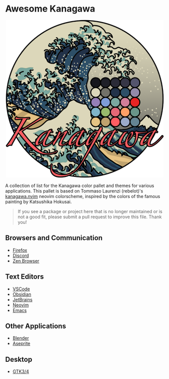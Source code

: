 # Awesome Kanagawa

<p align="center">
  <img src="kanagawa@2x.png" width="500" >
</p>

A collection of list for the Kanagawa color pallet and themes for various applications. This pallet is based on Tommaso Laurenzi (rebelot)'s [kanagawa.nvim](https://github.com/rebelot/kanagawa.nvim) neovim colorscheme, inspired by the colors of the famous painting by Katsushika Hokusai.

> If you see a package or project here that is no longer maintained or is not a good fit, please submit a pull request to improve this file. Thank you!


## Browsers and Communication
- [Firefox](https://addons.mozilla.org/en-US/firefox/addon/kanagawa-for-firefox/?utm_source=addons.mozilla.org&utm_medium=referral&utm_content=search)
- [Discord](https://github.com/ardishco-the-great/KanagawaGTK-for-discord)
- [Zen Browser](https://github.com/zen-browser/theme-store/pull/400)

## Text Editors
- [VSCode](https://marketplace.visualstudio.com/items?itemName=metaphore.kanagawa-vscode-color-theme)
- [Obsidian](https://github.com/shayaharuno/kanagawa.obsidian)
- [JetBrains](https://github.com/frykher/jetbrains-kanagawa-theme)
- [Neovim](https://github.com/rebelot/kanagawa.nvim) 
- [Emacs](https://github.com/jasonm23/emacs-theme-kanagawa)

## Other Applications
- [Blender](https://github.com/shayaharuno/kanagawa.blender)
- [Aseprite](https://github.com/shayaharuno/kanagawa.aseprite)

## Desktop
- [GTK3/4](https://github.com/Fausto-Korpsvart/Kanagawa-GKT-Theme)
